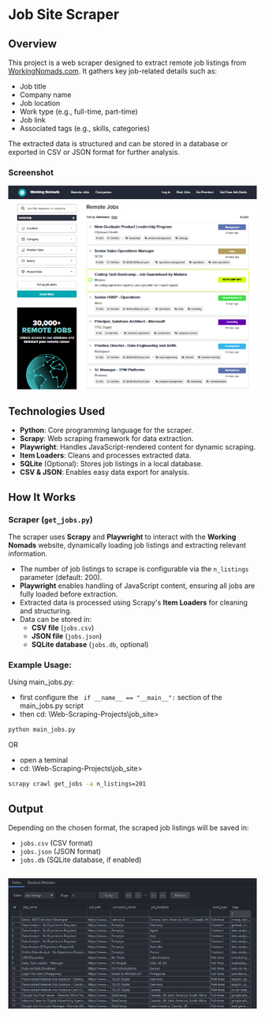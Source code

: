 # Job Site Scraper

## Overview

This project is a web scraper designed to extract remote job listings from [WorkingNomads.com](https://www.workingnomads.com/jobs). It gathers key job-related details such as:

- Job title
- Company name
- Job location
- Work type (e.g., full-time, part-time)
- Job link
- Associated tags (e.g., skills, categories)

The extracted data is structured and can be stored in a database or exported in CSV or JSON format for further analysis.

### Screenshot

![Job Scraping Overview](job_scraping.png)


## Technologies Used

- **Python**: Core programming language for the scraper.
- **Scrapy**: Web scraping framework for data extraction.
- **Playwright**: Handles JavaScript-rendered content for dynamic scraping.
- **Item Loaders**: Cleans and processes extracted data.
- **SQLite** (Optional): Stores job listings in a local database.
- **CSV & JSON**: Enables easy data export for analysis.

## How It Works

### Scraper (`get_jobs.py`)

The scraper uses **Scrapy** and **Playwright** to interact with the **Working Nomads** website, dynamically loading job listings and extracting relevant information.

- The number of job listings to scrape is configurable via the `n_listings` parameter (default: 200).
- **Playwright** enables handling of JavaScript content, ensuring all jobs are fully loaded before extraction.
- Extracted data is processed using Scrapy's **Item Loaders** for cleaning and structuring.
- Data can be stored in:
  - **CSV file** (`jobs.csv`)
  - **JSON file** (`jobs.json`)
  - **SQLite database** (`jobs.db`, optional)

### Example Usage:

Using main_jobs.py:
- first configure the ``` if __name__ == "__main__":``` section of the main_jobs.py script 
- then cd: \Web-Scraping-Projects\job_site> 

```bash
python main_jobs.py
```
OR

- open a teminal 
- cd: \Web-Scraping-Projects\job_site> 

```bash
scrapy crawl get_jobs -a n_listings=201
```

## Output

Depending on the chosen format, the scraped job listings will be saved in:

- `jobs.csv` (CSV format)
- `jobs.json` (JSON format)
- `jobs.db` (SQLite database, if enabled)
 
![Job Scraping Overview](db_image.png)
---
